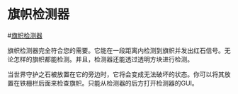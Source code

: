 # 旗帜检测器

#[旗帜检测器](block:betterwithaddons:banner_detector@0)

旗帜检测器完全符合您的需要。它能在一段距离内检测到旗帜并发出红石信号。无论怎样的旗帜都能检测。并且，检测器还能透过透明方块进行检测。

当世界守护之石被放置在它的旁边时，它将会变成无法破坏的状态。你可以将其放置在铁栅栏后面来检查旗帜。只能从检测器的后方打开检测器的GUI。